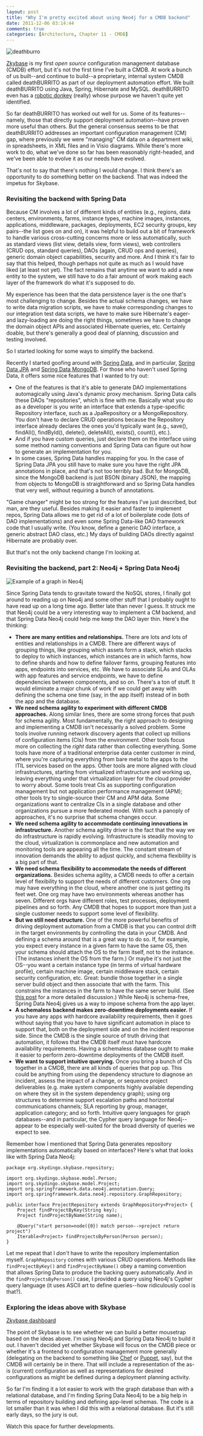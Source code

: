 ```yaml
---
layout: post
title: "Why I'm pretty excited about using Neo4j for a CMDB backend"
date: 2011-12-06 03:14:44
comments: true
categories: [Architecture, Chapter 11 - CMDB]
---
```

![deathburro](http://springinpractice.s3.amazonaws.com/blog/images/2011-12-06-why-im-pretty-excited-about-using-neo4j-for-a-cmdb-backend/deathburro-200x300.jpg)

[Zkybase](https://github.com/williewheeler/zkybase) is my first <em>open source</em> configuration management database (CMDB) effort, but it's not the first time I've built a CMDB. At work a bunch of us built--and continue to build--a proprietary, internal system CMDB called deathBURRITO as part of our deployment automation effort. We built deathBURRITO using Java, Spring, Hibernate and MySQL. deathBURRITO even has a <a href="http://theksmith.com/tagged/deathburro/">robotic donkey</a> (really) whose purpose we haven't quite yet identified.

So far deathBURRITO has worked out well for us. Some of its features--namely, those that directly support deployment automation--have proven more useful than others. But the general consensus seems to be that deathBURRITO addresses an important configuration management (CM) gap, where previously we were "managing" CM data on a department wiki, in spreadsheets, in XML files and in Visio diagrams. While there's more work to do, what we've done so far has been reasonably right-headed, and we've been able to evolve it as our needs have evolved.

That's not to say that there's nothing I would change. I think there's an opportunity to do something better on the backend. That was indeed the impetus for Skybase.

<h3>Revisiting the backend with Spring Data</h3>

Because CM involves a lot of different kinds of entities (e.g., regions, data centers, environments, farms, instance types, machine images, instances, applications, middleware, packages, deployments, EC2 security groups, key pairs--the list goes on and on), it was helpful to build out a bit of framework to handle various cross-cutting concerns more or less automatically, such as standard views (list view, details view, form views), web controllers (CRUD ops, standard queries), DAOs (again, CRUD ops and queries), generic domain object capabilities, security and more. And I think it's fair to say that this helped, though perhaps not quite as much as I would have liked (at least not yet). The fact remains that anytime we want to add a new entity to the system, we still have to do a fair amount of work making each layer of the framework do what it's supposed to do.

My experience has been that the data persistence layer is the one that's most challenging to change. Besides the actual schema changes, we have to write data migration scripts, we have to make corresponding changes to our integration test data scripts, we have to make sure Hibernate's eager- and lazy-loading are doing the right things, sometimes we have to change the domain object APIs and associated Hibernate queries, etc. Certainly doable, but there's generally a good deal of planning, discussion and testing involved.

So I started looking for some ways to simplify the backend.

Recently I started goofing around with <a href="http://www.springsource.org/spring-data">Spring Data</a>, and in particular, <a href="http://www.springsource.org/spring-data/jpa">Spring Data JPA</a> and <a href="http://www.springsource.org/spring-data/mongodb">Spring Data MongoDB</a>. For those who haven't used Spring Data, it offers some nice features that I wanted to try out:

<ul class="square">
	<li>One of the features is that it's able to generate DAO implementations automagically using Java's dynamic proxy mechanism. Spring Data calls these DAOs "repositories", which is fine with me. Basically what you do as a developer is you write an interface that extends a type-specific Repository interface, such as a JpaRepository or a MongoRepository. You don't have to declare CRUD operations because the Repository interface already declares the ones you'd typically want (e.g., save(), findAll(), findById(), delete(), deleteAll(), exists(), count(), etc.).</li>
	<li>And if you have custom queries, just declare them on the interface using some method naming conventions and Spring Data can figure out how to generate an implementation for you.</li>
	<li>In some cases, Spring Data handles mapping for you. In the case of Spring Data JPA you still have to make sure you have the right JPA annotations in place, and that's not too terribly bad. But for MongoDB, since the MongoDB backend is just BSON (binary JSON), the mapping from objects to MongoDB is straightforward and so Spring Data handles that very well, without requiring a bunch of annotations.</li>
</ul>
"Game changer" might be too strong for the features I've just described, but man, are they useful. Besides making it easier and faster to implement repos, Spring Data allows me to get rid of a lot of boilerplate code (lots of DAO implementations) and even some Spring Data-like DAO framework code that I usually write. (You know, define a generic DAO interface, a generic abstract DAO class, etc.) My days of building DAOs directly against Hibernate are probably over.

But that's not the only backend change I'm looking at.

<h3>Revisiting the backend, part 2: Neo4j + Spring Data Neo4j</h3>

![Example of a graph in Neo4j](http://springinpractice.s3.amazonaws.com/blog/images/2011-12-06-why-im-pretty-excited-about-using-neo4j-for-a-cmdb-backend/neo4j-graph-300x257.png)

Since Spring Data tends to gravitate toward the NoSQL stores, I finally got around to reading up on Neo4j and some other stuff that I probably ought to have read up on a long time ago. Better late than never I guess. It struck me that Neo4j could be a very interesting way to implement a CM backend, and that Spring Data Neo4j could help me keep the DAO layer thin. Here's the thinking:

<ul class="square">
	<li><strong>There are many entities and relationships.</strong> There are lots and lots of entities and relationships in a CMDB. There are different ways of grouping things, like grouping which assets form a stack, which stacks to deploy to which instances, which instances are in which farms, how to define shards and how to define failover farms, grouping features into apps, endpoints into services, etc. We have to associate SLAs and OLAs with app features and service endpoints, we have to define dependencies between components, and so on. There's a ton of stuff. It would eliminate a major chunk of work if we could get away with defining the schema one time (say, in the app itself) instead of in both the app and the database.</li>
	<li><strong>We need schema agility to experiment with different CMDB approaches.</strong> Along similar lines, there are some strong forces that push for schema agility. Most fundamentally, the right approach to designing and implementing a CMDB isn't necessarily a solved problem. Some tools involve running network discovery agents that collect up millions of configuration items (CIs) from the environment. Other tools focus more on collecting the <em>right</em> data rather than collecting everything. Some tools have more of a traditional enterprise data center customer in mind, where you're capturing everything from bare metal to the apps to the ITIL services based on the apps. Other tools are more aligned with cloud infrastructures, starting from virtualized infrastructure and working up, leaving everything under that virtualization layer for the cloud provider to worry about. Some tools treat CIs as supporting configuration management but not application performance management (APM); other tools try to single-source their CM and APM data. Some organizations want to centralize CIs in a single database and other organizations pursue a more federated model. With such a panoply of approaches, it's no surprise that schema changes occur.</li>
	<li><strong>We need schema agility to accommodate continuing innovations in infrastructure.</strong> Another schema agility driver is the fact that the way we do infrastructure is rapidly evolving. Infrastructure is steadily moving to the cloud, virtualization is commonplace and new automation and monitoring tools are appearing all the time. The constant stream of innovation demands the ability to adjust quickly, and schema flexibility is a big part of that.</li>
	<li><strong>We need schema flexibility to accommodate the needs of different organizations.</strong> Besides schema agility, a CMDB needs to offer a certain level of flexibility to support the needs of different customers. One org may have everything in the cloud, where another one is just getting its feet wet. One org may have two environments whereas another has seven. Different orgs have different roles, test processes, deployment pipelines and so forth. Any CMDB that hopes to support more than just a single customer needs to support some level of flexibility.</li>
	<li><strong>But we still need structure.</strong> One of the more powerful benefits of driving deployment automation from a CMDB is that you can control drift in the target environments by controlling the data in your CMDB. And defining a schema around that is a great way to do so. If, for example, you expect every instance in a given farm to have the same OS, then your schema should attach the OS to the farm itself, not to the instance. (The instances inherit the OS from the farm.) Or maybe it's not just the OS--you want a certain instance type (in terms of virtual hardware profile), certain machine image, certain middleware stack, certain security configuration, etc. Great: bundle those together in a single server build object and then associate that with the farm. This constrains the instances in the farm to have the same server build. (See <a title="Flexibility" href="http://skydingo.com/blog/?p=56">this post</a> for a more detailed discussion.) While Neo4j is schema-free, Spring Data Neo4j gives us a way to impose schema from the app layer.</li>
	<li><strong>A schemaless backend makes zero-downtime deployments easier.</strong> If you have any apps with hardcore availability requirements, then it goes without saying that you have to have significant automation in place to support that, both on the deployment side and on the incident response side. Since the CMDB is the single source of truth driving that automation, it follows that the CMDB itself must have hardcore availability requirements. Having a schemaless database ought to make it easier to perform zero-downtime deployments of the CMDB itself.</li>
	<li><strong>We want to support intuitive querying.</strong> Once you bring a bunch of CIs together in a CMDB, there are all kinds of queries that pop up. This could be anything from using the dependency structure to diagnose an incident, assess the impact of a change, or sequence project deliverables (e.g. make system components highly available depending on where they sit in the system dependency graph); using org structures to determine support escalation paths and horizontal communications channels; SLA reporting by group, manager, application category; and so forth. Intuitive query languages for graph databases--and in particular, the Cypher query language for Neo4j--appear to be especially well-suited for the broad diversity of queries we expect to see.</li>
</ul>

Remember how I mentioned that Spring Data generates repository implementations automatically based on interfaces? Here's what that looks like with Spring Data Neo4j:

    package org.skydingo.skybase.repository;
    
    import org.skydingo.skybase.model.Person;
    import org.skydingo.skybase.model.Project;
    import org.springframework.data.neo4j.annotation.Query;
    import org.springframework.data.neo4j.repository.GraphRepository;
    
    public interface ProjectRepository extends GraphRepository<Project> {
        Project findProjectByKey(String key);
        Project findProjectByName(String name);
    
        @Query("start person=node({0}) match person-->project return project")
        Iterable<Project> findProjectsByPerson(Person person);
    }

Let me repeat that I <em>don't</em> have to write the repository implementation myself. <code>GraphRepository</code> comes with various CRUD operations. Methods like <code>findProjectByKey()</code> and <code>findProjectByName()</code> obey a naming convention that allows Spring Data to produce the backing query automatically. And in the <code>findProjectsByPerson()</code> case, I provided a query using Neo4j's Cypher query language (it uses ASCII art to define queries--how ridiculously cool is that?).

<h3>Exploring the ideas above with Skybase</h3>

[Zkybase dashboard](http://springinpractice.s3.amazonaws.com/blog/images/2011-12-06-why-im-pretty-excited-about-using-neo4j-for-a-cmdb-backend/dashboard1-300x261.png)

The point of Skybase is to see whether we can build a better mousetrap based on the ideas above. I'm using Neo4j and Spring Data Neo4j to build it out. I haven't decided yet whether Skybase will focus on the CMDB piece or whether it's a frontend to configuration management more generally (delegating on the backend to something like <a href="http://www.opscode.com/chef/">Chef</a> or <a href="http://puppetlabs.com/">Puppet</a>, say), but the CMDB will certainly be in there. That will include a representation of the as-is (current) configuration as well as representations for desired configurations as might be defined during a deployment planning activity.

So far I'm finding it a lot easier to work with the graph database than with a relational database, and I'm finding Spring Data Neo4j to be a big help in terms of repository building and defining app-level schemas. The code is a lot smaller than it was when I did this with a relational database. But it's still early days, so the jury is out.

Watch this space for further developments.
